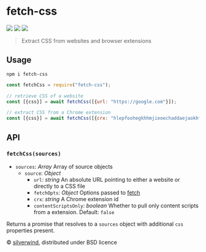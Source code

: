 # fetch-css
[![](https://img.shields.io/npm/v/fetch-css.svg?style=flat)](https://www.npmjs.org/package/fetch-css) [![](https://img.shields.io/npm/dm/fetch-css.svg)](https://www.npmjs.org/package/fetch-css) [![](https://api.travis-ci.org/silverwind/fetch-css.svg?style=flat)](https://travis-ci.org/silverwind/fetch-css)
> Extract CSS from websites and browser extensions

## Usage

```console
npm i fetch-css
```

```js
const fetchCss = require("fetch-css");

// retrieve CSS of a website
const [{css}] = await fetchCss([{url: "https://google.com"}]);

// extract CSS from a Chrome extension
const [{css}] = await fetchCss([{crx: "hlepfoohegkhhmjieoechaddaejaokhf"}]);
```

## API

### `fetchCss(sources)`

- `sources`: *Array* Array of source objects
  - `source`: *Object*
    - `url`: *string* An absolute URL pointing to either a website or directly to a CSS file
    - `fetchOpts`: *Object* Options passed to [fetch](https://github.com/npm/make-fetch-happen#fetch)
    - `crx`: *string* A Chrome extension id
    - `contentScriptsOnly`: *boolean* Whether to pull only content scripts from a extension. Default: `false`

Returns a promise that resolves to a `sources` object with additional `css` properties present.

© [silverwind](https://github.com/silverwind), distributed under BSD licence
